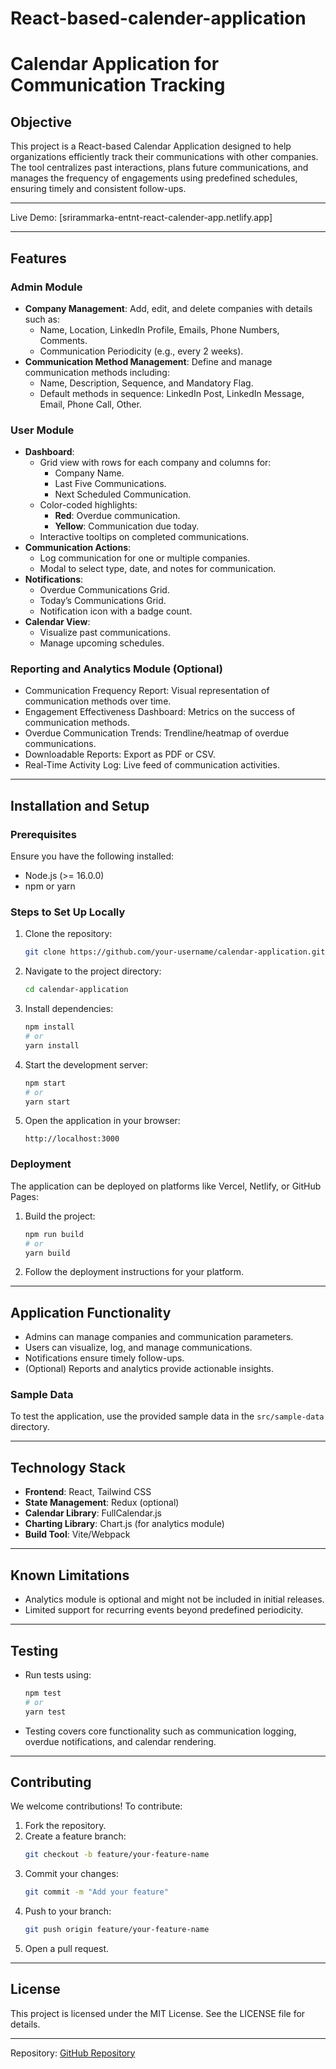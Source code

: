 # React-based-calender-application
# Calendar Application for Communication Tracking

## Objective
This project is a React-based Calendar Application designed to help organizations efficiently track their communications with other companies. The tool centralizes past interactions, plans future communications, and manages the frequency of engagements using predefined schedules, ensuring timely and consistent follow-ups.

---
Live Demo: 
[srirammarka-entnt-react-calender-app.netlify.app]

---

## Features

### Admin Module
- **Company Management**: Add, edit, and delete companies with details such as:
  - Name, Location, LinkedIn Profile, Emails, Phone Numbers, Comments.
  - Communication Periodicity (e.g., every 2 weeks).
- **Communication Method Management**: Define and manage communication methods including:
  - Name, Description, Sequence, and Mandatory Flag.
  - Default methods in sequence: LinkedIn Post, LinkedIn Message, Email, Phone Call, Other.

### User Module
- **Dashboard**:
  - Grid view with rows for each company and columns for: 
    - Company Name.
    - Last Five Communications.
    - Next Scheduled Communication.
  - Color-coded highlights:
    - **Red**: Overdue communication.
    - **Yellow**: Communication due today.
  - Interactive tooltips on completed communications.
- **Communication Actions**:
  - Log communication for one or multiple companies.
  - Modal to select type, date, and notes for communication.
- **Notifications**:
  - Overdue Communications Grid.
  - Today’s Communications Grid.
  - Notification icon with a badge count.
- **Calendar View**:
  - Visualize past communications.
  - Manage upcoming schedules.

### Reporting and Analytics Module (Optional)
- Communication Frequency Report: Visual representation of communication methods over time.
- Engagement Effectiveness Dashboard: Metrics on the success of communication methods.
- Overdue Communication Trends: Trendline/heatmap of overdue communications.
- Downloadable Reports: Export as PDF or CSV.
- Real-Time Activity Log: Live feed of communication activities.

---

## Installation and Setup

### Prerequisites
Ensure you have the following installed:
- Node.js (>= 16.0.0)
- npm or yarn

### Steps to Set Up Locally
1. Clone the repository:
   ```bash
   git clone https://github.com/your-username/calendar-application.git
   ```
2. Navigate to the project directory:
   ```bash
   cd calendar-application
   ```
3. Install dependencies:
   ```bash
   npm install
   # or
   yarn install
   ```
4. Start the development server:
   ```bash
   npm start
   # or
   yarn start
   ```
5. Open the application in your browser:
   ```
   http://localhost:3000
   ```

### Deployment
The application can be deployed on platforms like Vercel, Netlify, or GitHub Pages:
1. Build the project:
   ```bash
   npm run build
   # or
   yarn build
   ```
2. Follow the deployment instructions for your platform.

---

## Application Functionality
- Admins can manage companies and communication parameters.
- Users can visualize, log, and manage communications.
- Notifications ensure timely follow-ups.
- (Optional) Reports and analytics provide actionable insights.

### Sample Data
To test the application, use the provided sample data in the `src/sample-data` directory.

---

## Technology Stack
- **Frontend**: React, Tailwind CSS
- **State Management**: Redux (optional)
- **Calendar Library**: FullCalendar.js
- **Charting Library**: Chart.js (for analytics module)
- **Build Tool**: Vite/Webpack

---

## Known Limitations
- Analytics module is optional and might not be included in initial releases.
- Limited support for recurring events beyond predefined periodicity.

---

## Testing
- Run tests using:
  ```bash
  npm test
  # or
  yarn test
  ```
- Testing covers core functionality such as communication logging, overdue notifications, and calendar rendering.

---

## Contributing
We welcome contributions! To contribute:
1. Fork the repository.
2. Create a feature branch:
   ```bash
   git checkout -b feature/your-feature-name
   ```
3. Commit your changes:
   ```bash
   git commit -m "Add your feature"
   ```
4. Push to your branch:
   ```bash
   git push origin feature/your-feature-name
   ```
5. Open a pull request.

---

## License
This project is licensed under the MIT License. See the LICENSE file for details.

---


Repository: [GitHub Repository](https://github.com/your-username/calendar-application)
